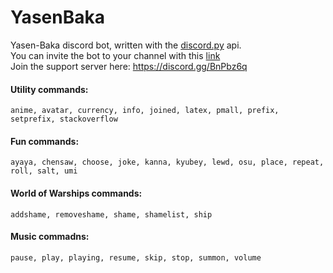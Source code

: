 # YasenBaka  
Yasen-Baka discord bot, written with the [discord.py](https://github.com/Rapptz/discord.py) api.  
You can invite the bot to your channel with this [link](https://discordapp.com/oauth2/authorize?client_id=243230010532560896&scope=bot&permissions=-1)  
Join the support server here: https://discord.gg/BnPbz6q  

#### Utility commands:  
``anime, avatar, currency, info, joined, latex, pmall, prefix, setprefix, stackoverflow``

#### Fun commands:  
``ayaya, chensaw, choose, joke, kanna, kyubey, lewd, osu, place, repeat, roll, salt, umi``

#### World of Warships commands:  
``addshame, removeshame, shame, shamelist, ship``

#### Music commadns:  
``pause, play, playing, resume, skip, stop, summon, volume``

